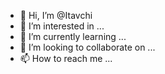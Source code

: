 - 👋 Hi, I’m @Itavchi
- 👀 I’m interested in ...
- 🌱 I’m currently learning ...
- 💞️ I’m looking to collaborate on ...
- 📫 How to reach me ...

<!---
Itavchi/Itavchi is a ✨ special ✨ repository because its `README.md` (this file) appears on your GitHub profile.
You can click the Preview link to take a look at your changes.
--->
